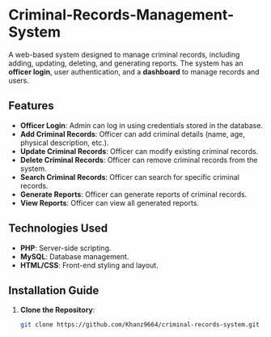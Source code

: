 # Criminal-Records-Management-System

A web-based system designed to manage criminal records, including adding, updating, deleting, and generating reports. The system has an **officer login**, user authentication, and a **dashboard** to manage records and users.

## Features

- **Officer Login**: Admin can log in using credentials stored in the database.
- **Add Criminal Records**: Officer can add criminal details (name, age, physical description, etc.).
- **Update Criminal Records**: Officer can modify existing criminal records.
- **Delete Criminal Records**: Officer can remove criminal records from the system.
- **Search Criminal Records**: Officer can search for specific criminal records.
- **Generate Reports**: Officer can generate reports of criminal records.
- **View Reports**: Officer can view all generated reports.

## Technologies Used

- **PHP**: Server-side scripting.
- **MySQL**: Database management.
- **HTML/CSS**: Front-end styling and layout.

## Installation Guide

1. **Clone the Repository**:
   ```bash
   git clone https://github.com/Khanz9664/criminal-records-system.git
